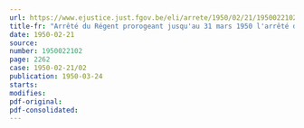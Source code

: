 ```yaml
---
url: https://www.ejustice.just.fgov.be/eli/arrete/1950/02/21/1950022102/justel
title-fr: "Arrêté du Régent prorogeant jusqu'au 31 mars 1950 l'arrêté du Régent du 25 juin 1949 (arrêté n° 2) relatif à la fixation, en matière de dommages de guerre aux bateaux, du coefficient d'indemnisation intégrale applicable à tout le Royaume pour la période du 1er janvier 1948 au 30 septembre 1949 (arrêté n° 6)"
date: 1950-02-21
source:
number: 1950022102
page: 2262
case: 1950-02-21/02
publication: 1950-03-24
starts:
modifies:
pdf-original:
pdf-consolidated:
---
```



